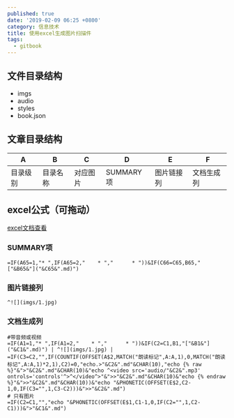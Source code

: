 ```yaml
---
published: true
date: '2019-02-09 06:25 +0800'
category: 信息技术
title: 使用excel生成图片扫描件
tags:
  - gitbook
---
```

## 文件目录结构
- imgs
- audio
- styles
- book.json
## 文章目录结构
| A    | B    | C    | D        | E     | F     |
|------|------|------|----------|-------|-------|
| 目录级别 | 目录名称 | 对应图片 | SUMMARY项 | 图片链接列 | 文档生成列 |
## excel公式（可拖动）
[excel文档查看](https://hj2z-my.sharepoint.com/:x:/p/houjie/EZZYN_f6zrRLvmB8XI5m9IwBkKWCj9tmquejtx7AnwkJ9w?e=cPpvIN)
### SUMMARY项
```
=IF(A65=1,"* ",IF(A65=2,"    * ","      * "))&IF(C66=C65,B65,"["&B65&"]("&C65&".md)")
```
### 图片链接列
```
^![](imgs/1.jpg)
```
### 文档生成列
```
#带音频或视频
=IF(A1=1,"* ",IF(A1=2,"    * ","      * "))&IF(C2=C1,B1,"["&B1&"]("&C1&".md)") | ^![](imgs/1.jpg) | =IF(C3=C2,"",IF(COUNTIF(OFFSET(A$2,MATCH("朗读标记",A:A,1),0,MATCH("朗读标记",A:A,1)*2,1),C2)=0,"echo.>"&C2&".md"&CHAR(10),"echo {% raw %}"&">"&C2&".md"&CHAR(10)&"echo ^<video src='audio/"&C2&".mp3' ontrols='controls'^>^</video^>"&">>"&C2&".md"&CHAR(10)&"echo {% endraw %}"&">>"&C2&".md"&CHAR(10))&"echo "&PHONETIC(OFFSET(E$2,C2-1,0,IF(C3="",1,C3-C2)))&">>"&C2&".md")
# 只有图片
=IF(C2=C1,"","echo "&PHONETIC(OFFSET(E$1,C1-1,0,IF(C2="",1,C2-C1)))&">"&C1&".md")
```
